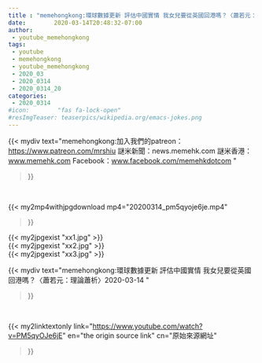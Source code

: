 ```yaml
---
title : "memehongkong:環球數據更新 評估中國實情 我女兒要從英國回港嗎？〈蕭若元：理論蕭析〉2020-03-14 "
date:        2020-03-14T20:48:32-07:00
author:
 - youtube_memehongkong
tags:
 - youtube
 - memehongkong
 - youtube_memehongkong
 - 2020_03
 - 2020_0314
 - 2020_0314_20
categories:
 - 2020_0314
#icon:        "fas fa-lock-open"
#resImgTeaser: teaserpics/wikipedia.org/emacs-jokes.png
---
```


{{< mydiv text="memehongkong:加入我們的patreon：https://www.patreon.com/mrshiu 謎米新聞：news.memehk.com 謎米香港： www.memehk.com Facebook：www.facebook.com/memehkdotcom "
>}}
<br>


{{< my2mp4withjpgdownload mp4="20200314_pm5qyoje6je.mp4"
>}}

{{< my2jpgexist "xx1.jpg" >}}<br>
{{< my2jpgexist "xx2.jpg" >}}<br>
{{< my2jpgexist "xx3.jpg" >}}<br>



{{< mydiv text="memehongkong:環球數據更新 評估中國實情 我女兒要從英國回港嗎？〈蕭若元：理論蕭析〉2020-03-14 "
>}}
<br>

{{< my2linktextonly link="https://www.youtube.com/watch?v=PM5qyOJe6jE"
en="the origin source link" cn="原始來源網址"
>}}


<br>

